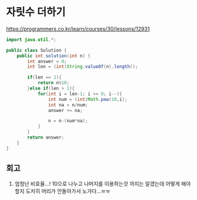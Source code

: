 # 자릿수 더하기

https://programmers.co.kr/learn/courses/30/lessons/12931

```java
import java.util.*;

public class Solution {
    public int solution(int n) {
        int answer = 0;
        int len = (int)String.valueOf(n).length();

        if(len == 1){
            return n%10;
        }else if(len > 1){
            for(int i = len-1; i >= 0; i--){
                int num = (int)Math.pow(10,i);
                int na = n/num;
                answer += na;

                n = n-(num*na);
            }
        }
        return answer;
    }
}
```

## 회고

1. 엄청난 비효율...! 10으로 나누고 나머지를 이용하는것 까지는 알겠는데 어떻게 해야할지 도저히 머리가 안돌아가서 노가다...ㅠㅠ